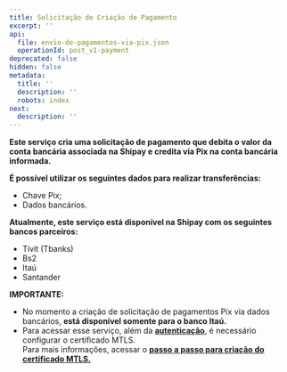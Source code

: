 ```yaml
---
title: Solicitação de Criação de Pagamento
excerpt: ''
api:
  file: envio-de-pagamentos-via-pix.json
  operationId: post_v1-payment
deprecated: false
hidden: false
metadata:
  title: ''
  description: ''
  robots: index
next:
  description: ''
---
```

**Este serviço cria uma solicitação de pagamento que debita o valor da conta bancária associada na Shipay e credita  via Pix na conta bancária informada.**

**É possível utilizar os seguintes dados para realizar transferências:**

* Chave Pix;
* Dados bancários.

**Atualmente, este serviço está disponível na Shipay com os seguintes bancos parceiros:**

* Tivit (Tbanks)
* Bs2
* Itaú
* Santander

**IMPORTANTE:** 

* No momento a criação de solicitação de pagamentos Pix via dados bancários, **está disponível somente para o banco Itaú.**
* Para acessar esse serviço, além da **[autenticação](https://shipay.readme.io/reference/post_pdvauth-2)**, é necessário configurar o certificado MTLS.\
  Para mais informações, acessar o **[passo a passo para criação do certificado MTLS.](https://docs.shipay.com.br/setupcashout.html)**
